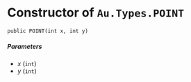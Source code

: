 # Constructor of `Au.Types.POINT`

```
public POINT(int x, int y)
```

##### Parameters

- *x*  (`int`)
- *y*  (`int`)